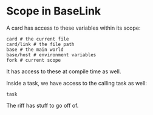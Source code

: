 # Scope in BaseLink

A card has access to these variables within its scope:

```
card # the current file
card/link # the file path
base # the main world
base/host # environment variables
fork # current scope
```

It has access to these at compile time as well.

Inside a task, we have access to the calling task as well:

```
task
```

The riff has stuff to go off of.
